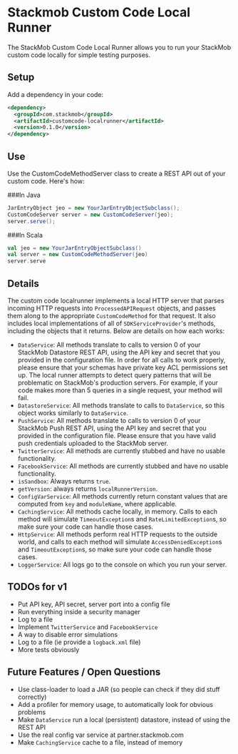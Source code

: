 # Stackmob Custom Code Local Runner

The StackMob Custom Code Local Runner allows you to run your StackMob custom code locally for simple testing purposes.

## Setup

Add a dependency in your code:

```xml
<dependency>
  <groupId>com.stackmob</groupId>
  <artifactId>customcode-localrunner</artifactId>
  <version>0.1.0</version>
</dependency>
```

## Use

Use the CustomCodeMethodServer class to create a REST API out of your custom code. Here's how:

###In Java

```java
JarEntryObject jeo = new YourJarEntryObjectSubclass();
CustomCodeServer server = new CustomCodeServer(jeo);
server.serve();
```


###In Scala

```scala
val jeo = new YourJarEntryObjectSubclass()
val server = new CustomCodeMethodServer(jeo)
server.serve
```


## Details

The custom code localrunner implements a local HTTP server that parses incoming HTTP requests into `ProcessedAPIRequest`
objects, and passes them along to the appropriate `CustomCodeMethod` for that request. It also includes local
implementations of all of `SDKServiceProvider`'s methods, including the objects that it returns.
Below are details on how each works:

* `DataService`: All methods translate to calls to version 0 of your StackMob Datastore REST API, using the API key and secret that you
provided in the configuration file. In order for all calls to work properly, please ensure that your schemas have private key
ACL permissions set up. The local runner attempts to detect query patterns that will be problematic on StackMob's production servers.
For example, if your code makes more than 5 queries in a single request, your method will fail.
* `DatastoreService`: All methods translate to calls to `DataService`, so this object works similarly to `DataService`.
* `PushService`: All methods translate to calls to version 0 of your StackMob Push REST API, using the API key and secret that you
provided in the configuration file. Please ensure that you have valid push credentials uploaded to the StackMob server.
* `TwitterService`: All methods are currently stubbed and have no usable functionality.
* `FacebookService`: All methods are currently stubbed and have no usable functionality.
* `isSandbox`: Always returns `true`.
* `getVersion`: always returns `localRunnerVersion`.
* `ConfigVarService`: All methods currently return constant values that are computed from `key` and `moduleName`, where applicable.
* `CachingService`: All methods cache locally, in memory. Calls to each method will simulate `TimeoutException`s and `RateLimitedException`s, so
make sure your code can handle those cases.
* `HttpService`: All methods perform real HTTP requests to the outside world, and calls to each method will simulate `AccessDeniedException`s and `TimeoutException`s,
so make sure your code can handle those cases.
* `LoggerService`: All logs go to the console on which you run your server.

## TODOs for v1

* Put API key, API secret, server port into a config file
* Run everything inside a security manager
* Log to a file
* Implement `TwitterService` and `FacebookService`
* A way to disable error simulations
* Log to a file (ie provide a `logback.xml` file)
* More tests obviously

## Future Features / Open Questions

* Use class-loader to load a JAR (so people can check if they did stuff correctly)
* Add a profiler for memory usage, to automatically look for obvious problems
* Make `DataService` run a local (persistent) datastore, instead of using the REST API
* Use the real config var service at partner.stackmob.com
* Make `CachingService` cache to a file, instead of memory